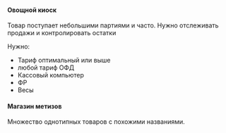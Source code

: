 #### Овощной киоск
Товар поступает небольшими партиями и часто. 
Нужно отслеживать продажи и контролировать остатки

Нужно:
- Тариф оптимальный или выше
- любой тариф ОФД
- Кассовый компьютер
- ФР
- Весы

#### Магазин метизов
Множество однотипных товаров с похожими названиями.
